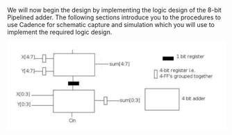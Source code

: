 We will now begin the design by implementing the logic design of the 8-bit Pipelined adder. The
following sections introduce you to the procedures to use Cadence for schematic capture and
simulation which you will use to implement the required logic design.

![DataPath](Pipelined_8bit_Adder.png)
